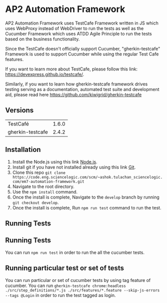 # AP2 Automation Framework

AP2 Automation Framework uses TestCafe Framework written in JS which uses WebProxy instead of WebDriver to run the tests as well as the Cucumber Framework
which uses ATDD Agile Principle to run the tests based on the business functionality.

Since the TestCafe doesn't officially support Cucumber, "gherkin-testcafe" Framework is used to support Cucumber while using the regular Test Cafe features.

If you want to learn more about TestCafe, please follow this link: https://devexpress.github.io/testcafe/.

Similarly, if you want to learn how gherkin-testcafe framework drives testing serving as a documentation, automated test suite and development aid, please read here https://github.com/kiwigrid/gherkin-testcafe


## Versions
<table>
<tr>
    <td>TestCafé</td>
    <td>1.6.0</td>
</tr>
<tr>
    <td>gherkin-testcafe</td>
    <td>2.4.2</td>
</tr>
</table>

## Installation 

1. Install the Node.js using this link [Node.js](https://nodejs.org/).
2. Install git if you have not installed already using this link [Git](https://www.atlassian.com/git/tutorials/install-git).
2. Clone this repo ```git clone https://code.eng.sciencelogic.com/scm/~ashok.tulachan_sciencelogic.com/em7-automation-framework.git```
3. Navigate to the root directory.
4. Use the `npm install` command.
5. Once the install is complete, Navigate to the `develop` branch by running `git checkout develop`.
5. Once the install is complete, Run `npm run test` command to run the test.

## Running Tests

## Running Tests
You can run `npm run test` in order to run the all the cucumber tests.

## Running particular test or set of tests
You can run particular or set of cucumber tests by using tag feature of cucumber. 
You can run `gherkin-testcafe chrome:headless ./src/step_definitions/*.js ./src/features/*.feature --skip-js-errors --tags @Login` in order to run the test tagged as login.